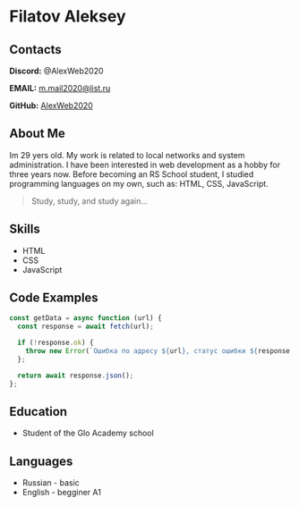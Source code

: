 # Filatov Aleksey

## Contacts
 **Discord:** @AlexWeb2020

 **EMAIL:** m.mail2020@list.ru

 **GitHub:** [AlexWeb2020](https://github.com/AlexWeb2020)

## About Me
Im 29 yers old. My work is related to local networks and system administration. I have been interested in web development as a hobby for three years now. Before becoming an RS School student, I studied programming languages on my own, such as: HTML, CSS, JavaScript.

>Study, study, and study again...

## Skills
* HTML
* CSS
* JavaScript

## Code Examples
```JavaScript
const getData = async function (url) {
  const response = await fetch(url);

  if (!response.ok) {
    throw new Error(`Ошибка по адресу ${url}, статус ошибки ${response.status}!`);
  };

  return await response.json();
};
```
## Education
* Student of the Glo Academy school

## Languages
 * Russian - basic
 * English - begginer A1
